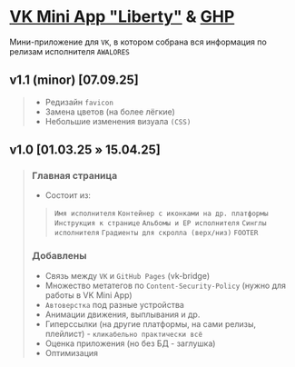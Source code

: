 # [VK Mini App "Liberty"](https://vk.com/app53126592_112333583) & [GHP](https://somenmi.github.io/liberty/)

Мини-приложение для `VK`, в котором собрана вся информация по релизам исполнителя `AWALORES`

## v1.1 (minor) [07.09.25]
> - Редизайн `favicon`
> - Замена цветов (на более лёгкие)
> - Небольшие изменения визуала `(CSS)`

## v1.0 [01.03.25 » 15.04.25]
>### Главная страница
> - Состоит из:
>>`Имя исполнителя` `Контейнер с иконками на др. платформы` `Инструкция к странице` `Альбомы и EP исполнителя` `Синглы исполнителя` `Градиенты для скролла (верх/низ)` `FOOTER`
>### Добавлены
> - Связь между `VK` и `GitHub Pages` (vk-bridge)
> - Множество метатегов по `Content-Security-Policy` (нужно для работы в VK Mini App)
> - `Автоверстка` под разные устройства
> - Анимации движения, выплывания и др.
> - Гиперссылки (на другие платформы, на сами релизы, плейлист) - `кликабельно практически всё`
> - Оценка приложения (но без БД - заглушка)
> - Оптимизация
